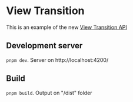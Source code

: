 # View Transition

This is an example of the new [View Transition API](https://developer.chrome.com/docs/web-platform/view-transitions/)

## Development server

`pnpm dev`. Server on http://localhost:4200/

## Build

`pnpm build`. Output on "/dist" folder
